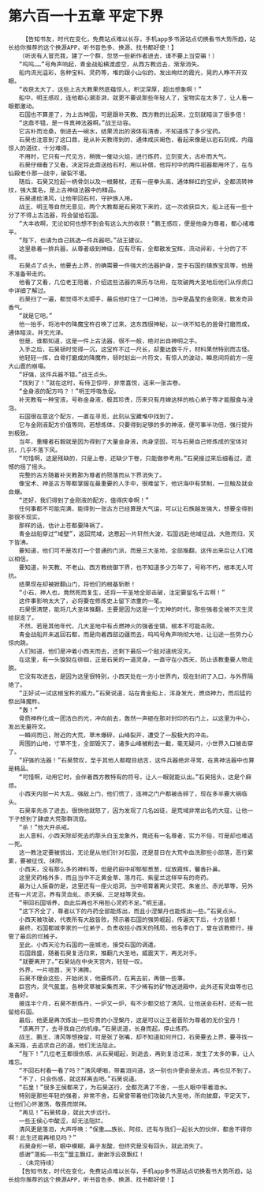 # 第六百一十五章 平定下界
        【告知书友，时代在变化，免费站点难以长存，手机app多书源站点切换看书大势所趋，站长给你推荐的这个换源APP，听书音色多、换源、找书都好使！】
       （听说有人冒充我，建了一个群，忽悠一些新作者进去，请不要上当受骗！）
       “呜呜……”号角声响起，青金战船横渡虚空，从西方教远去，渐渐消失。
       船内流光溢彩，各种宝料、灵药等，堆的跟小山似的，发出绚烂的霞光，晃的人睁不开双眼。
       “收获太大了，这些上古大教果然底蕴惊人，积淀深厚，超出想象啊！”
       船中，明王感叹，连他都心潮澎湃，就更不要说那些年轻人了，宝物实在太多了，让人看一眼都激动。
       石国也不算差了，为上古神国，可是跟补天教、西方教的比起来，立刻就暗淡了很多倍！
       “这鼎不错，是一件真神法器啊。”战王动容。
       它古朴而沧桑，倒进去一碗水，结果流出的液体有清香，不知道炼了多少宝药。
       石昊也注意到了这口鼎，是从补天教得到的，通体成灰褐色，看起来像是以岩石刻成，内蕴惊人的道纹，十分难得。
       不用时，它只有一尺见方，稍微一催动火焰，进行炼药，立刻变大，古朴而大气。
       石昊仔细看了又看，决定将此鼎送给石村，用以补偿，他将村中的两件祖器都用坏了，在与仙殿老仆那一战中，破裂不堪。
       随后，石昊又捡起一柄骨剑以及一根藤杖，还有一座拳头高、通体鲜红的宝炉，全都流转神纹，强大莫名，是上古神级法器中的精品。
       石昊递给清风，让他带回石村，守护族人用。
       战王、明王等自然无意见，两个大教都是石昊攻下来的，这一次收获巨大，船上还有一些十分了不得上古法器，将会留给石国。
       “大丰收啊，无论如何也想不到会有这么大的收获！”鹏王感叹，便是他身为尊者，都心绪难平。
       “陛下，也请为自己挑选一件兵器吧。”战王建议。
       这里悬着一排兵器，从尊者级到神级，应有尽有，全都散发宝辉，流动异彩，十分的了不得。
       石昊点了点头，他要去上界，的确需要一件强大的法器护身，至于石国的镇族宝具等，他是不准备带走的。
       他看了又看，几位老王陪着，介绍这些法器的来历与功用，在攻破两大圣地后他们从俘虏口中详细了解过。
       石昊扫了一遍，都觉得不太顺手，最后他盯住了一口神池，当中是晶莹的金刚液，散发奇异香气。
       “就是它吧。”
       他一抬手，将池中的降魔宝杵召唤了过来，这东西很神秘，以一块不知名的兽骨打磨而成，通体暗淡，并无光泽。
       但是，谁都知道，这是一件上古法器，很不一般，绝对出自神明之手。
       入手之后，石昊顿时觉得一沉，这宝杵不过一尺长，却重达数千斤，材料果然特别而古怪。
       他轻轻一挥，白骨打磨成的降魔杵，顿时划出一片符文，有惊人的波动，瞬息间将前方一座大山震的崩塌。
       “好强，这件兵器不错。”战王点头。
       “找到了！”就在这时，有侍卫惊呼，非常喜悦，送来一张古卷。
       “金身液的配方吗？！”明王呼吸急促。
       补天教有一种宝液，号称金身液，极其珍贵，历来只有月婵这样的核心弟子等才能服食与浸泡。
       石国很在意这个配方，一直在寻觅，此刻从宝藏堆中找到了。
       它与金刚液配方价值等同，若想炼体，只要得到足够的多的神液，便可事半功倍，强行提升到极致。
       当年，重瞳者石毅就是因为得到了大量金身液，肉身坚固，可与石昊自己修炼成的宝体对抗，几乎不落下风。
       “可惜啊，这是残缺的，只是上卷，还缺少下卷，只能做参考用。”石昊接过来后细看过，遗憾的摇了摇头。
       完整的古方随着补天教那为尊者的殒落而从下界消失了。
       像宝术、神圣古方等都掌握在最重要的人手中，很难留下，他识海中有禁制，一旦触及就会自爆。
       “还好，我们得到了金刚液的配方，值得庆幸啊！”
       任何事都不可能完满，能得到一张古方已经算是大气运，可以让石族越发强大，想要全得到那很不现实。
       那样的话，估计上苍都要降祸了。
       青金战船穿过“域壁”，返回荒域，这惹起一片轩然大波，石国远赴他域征战，大胜而归，天下皆沸。
       要知道，他们可不是攻打一个普通的门派，而是三大圣地，全部推翻，这传出来后让人们难以相信。
       要知道，补天教、不老山、西方教统御下界，也不知道多少万年了，号称不朽，根本无人可抗。
       结果现在却被掀翻山门，将他们的根基斩断！
       “小石，神人也，竟然死而复生，还将一干圣地全部击破，注定要留名千古啊！”
       这件事影响太大了，必将要在修炼史上留下浓重的一笔。
       石昊很清楚，能将几大圣体推翻，主要是因为这是一个无神的时代，那些强者全被不灭生灵给捉走了。
       不然，若是其他年代，几大圣地中有点燃神火的强者坐镇，根本不可能击败。
       青金战船并未返回石都，而是向着西部边疆而去，呜呜号角声响彻大地，让沿途一些势力心惊肉跳。
       人们知道，他们是冲着小西天而去，还剩下最后一个敌对道统没灭。
       在这里，有一头狻猊在徘徊，正是石昊的一道灵身，一直守在小西天，防止该教重要人物走脱。
       它没有攻进去，是因为这里很特别，小西天处在一方小世界内，现在封闭了入口，与外界隔绝了。
       “正好试一试这根宝杵的威力。”石昊说道，站在青金船上，浑身发光，燃烧神力，而后猛的祭出降魔杵。
       “轰！”
       骨质神杵化成一团洁白的光，冲向前去，轰然一声砸在那对封印的石门上，以这里为中心，发出无量符文。
       一瞬间而已，附近的大荒，草木爆碎，山峰裂开，遭受了一股极大的冲击。
       周围的山地，寸草不生，全部毁灭了，诸多山峰被削去一截，毫无疑问，小世界入口被击穿了。
       “好强的法器！”石昊赞叹，至于其他人都瞠目结舌，这件兵器绝非寻常，在真神法器中也算是精品。
       “可惜啊，动用它时，会伴着西方教特有的符号，让人一眼就能认出。”石昊摇头，这是个麻烦。
       小西天内部一片大乱，强敌上门，他们慌了，连神之门户都被击碎了，现在多半要大祸临头。
       石昊率先杀了进去，很快他就怒了，因为发现了几名凶徒，是荒域非常出名的大寇，让他一下子想到了肆虐大荒那群流寇。
       “杀！”他大开杀戒。
       出人意料，小西天除却死去的那头白玉龙象外，竟还有一名尊者，实力不俗，可是却也难逃一死。
       这一教注定要被拔出，无论是从他们针对石国，还是昔日在大荒中血洗那些小部落，恶行累累，要被征伐、抹除。
       小西天，没有那么多的神料等，但是药田中却郁郁葱葱，绽放霞辉，馨香扑鼻。
       这里灵药格外多，而且当中不乏黄金草、落月花、紫星兰这样罕有的奇药。
       最为让人振奋的是，这里还有一座火焰洞，当中培育着离火灵花、朱雀兰、赤光草等，另外还有一片泥沼，养有灵血虬、赤天蜈、三足蛙等灵虫。
       “带回石国培养，自此后再也不用担心灵药不足。”明王道。
       “这下齐全了，尊者以下的丹药全部能炼出，而且小涅槃丹也能炼出一些。”石昊点头。
       小西天被攻破，代表所有大敌皆败，预示着石国的强势崛起，传遍天下后，十方皆颤！
       最终，石国都城李家的一位弟子，负责收拾小西天的残局，他名李白丁，曾在该教修行，接管了最后的烂摊子。
       至此，小西天沦为石国的一座城池，接受石国的调遣。
       石国鼎盛，随着石昊复活归来，推翻几大圣地，威震天下，再无对手。
       “就要离开了。”石昊站在中央天宫内，轻轻一叹。
       外界，一片喧嚣，天下沸腾。
       石昊不理会这些，开始闭关，他要炼药，在离去前，再做一些事。
       巨宫内，灵气氤氲，各种灵草被采集而来，不少稀有的矿物送进殿中，此外还有灵虫等也已准备好。
       接连半个月，石昊不断炼丹，一炉又一炉，有不少都交给了清风，让他送会石村，还有一批留给石国。
       最后，他更是再次炼出一些珍贵的小涅槃丹，这是可以让王者晋阶为尊者的无价宝丹！
       “该离开了，去寻我自己的机缘。”石昊说道，长身而起，停止炼药。
       战王、鹏王、清风等想挽留，可是张了张嘴，却不知道如何开口，石昊要去上界，要寻找一条天路，去追求自己的道，他们无法阻止。
       “陛下！”几位老王都很伤感，从石昊崛起，到逝去，再到复活过来，发生了太多的事，让人难忘。
       “不回石村看一看了吗？”清风哽咽，带着泪问道，这一别也许便会是永远，再也见不到了。
       “不了，只会伤感，就这样离去吧。”石昊说道。
       “石皇！”很多王侯都来了，为石昊送行，全都充满了不舍，一些人眼中带着泪水。
       特别是那些年轻的强者，非常不舍，石昊曾带着他们攻破几大圣地，所向披靡，平定天下，让他们心怀激荡，敬畏而崇拜。
       “再见！”石昊转身，就此大步远行。
       一些王侯心中酸涩，却无法阻拦。
       清风更是落泪，大声呼唤：“保重……族长、阿叔、还有与我们一起长大的伙伴，都舍不得你啊！此生还能再相见吗？”
       石昊身形一顿，眼中模糊，鼻子发酸，但终究是没有回头，就此消失了。
       感谢“落拓——书生”盟主飘红，谢谢浮云夜飘红！
       .（未完待续）
       【告知书友，时代在变化，免费站点难以长存，手机app多书源站点切换看书大势所趋，站长给你推荐的这个换源APP，听书音色多、换源、找书都好使！】